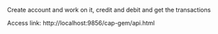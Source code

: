 Create account and work on it, credit and debit and get the transactions

Access link: http://localhost:9856/cap-gem/api.html
